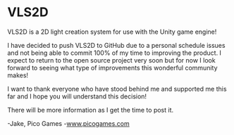 # VLS2D
VLS2D is a 2D light creation system for use with the Unity game engine!

I have decided to push VLS2D to GitHub due to a personal schedule issues and not being able to commit 100% of my time to improving the product.
I expect to return to the open source project very soon but for now I look forward to seeing what type of improvements this wonderful community makes!

I want to thank everyone who have stood behind me and supported me this far and I hope you will understand this decision!

There will be more information as I get the time to post it.

-Jake, Pico Games
-www.picogames.com
